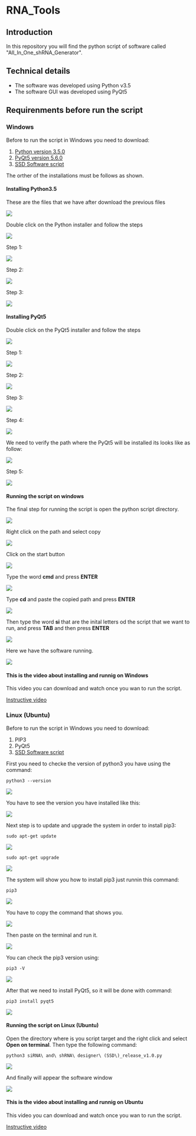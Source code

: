 # RNA_Tools

## Introduction

In this repository you will find the python script of software called "All_In_One_shRNA_Generator".

## Technical details

* The software was developed using Python v3.5
* The software GUI was developed using PyQt5

## Requirenments before run the script
### **Windows**

Before to run the script in Windows you need to download:

1. [Python version 3.5.0](https://www.python.org/ftp/python/3.5.0/python-3.5.0.exe)
2. [PyQt5 version 5.6.0](https://sourceforge.net/projects/pyqt/files/PyQt5/PyQt-5.6/PyQt5-5.6-gpl-Py3.5-Qt5.6.0-x32-2.exe/download)
3. [SSD Software script](/download/siRNA_and_shRNA_designer_(SSD)_release_v1.0.zip)

The orther of the installations must be follows as shown.

#### Installing Python3.5

These are the files that we have after download the previous files

![](/images/installing_python3.5.png)

Double click on the Python installer and follow the steps

![](/images/installing_python3.5_00.png)

Step 1:

![](/images/installing_python3.5_01.png)

Step 2:

![](/images/installing_python3.5_02.png)

Step 3:

![](/images/installing_python3.5_03.png)

#### Installing PyQt5

Double click on the PyQt5 installer and follow the steps

![](/images/installing_pyQT5.png)

Step 1:

![](/images/installing_pyQT5_00.png)

Step 2:

![](/images/installing_pyQT5_01.png)

Step 3:

![](/images/installing_pyQT5_02.png)

Step 4:

![](/images/installing_pyQT5_03.png)

We need to verify the path where the PyQt5 will be installed its looks like as follow:

![](/images/pyqt5_path.png)


Step 5:

![](/images/installing_pyQT5_04.png)

#### Running the script on windows

The final step for running the script is open the python script directory.

![](/images/runnig_the_script_00.png)

Right click on the path and select copy

![](/images/runnig_the_script_01.png)

Click on the start button

![](/images/runnig_the_script_02.png)

Type the word **cmd** and press **ENTER**

![](/images/runnig_the_script_03.png)

Type **cd** and paste the copied path and press **ENTER**

![](/images/runnig_the_script_04.png)

Then type the word **si** that are the inital letters od the script that we want to run, and press **TAB** and then press **ENTER**

![](/images/runnig_the_script_05.png)

Here we have the software running.

![](/images/runnig_the_script_06.png)

#### This is the video about installing and runnig on Windows

This video you can download and watch once you wan to run the script.

[Instructive video](https://www.youtube.com/embed/X0S5jYU3vnU)

### **Linux (Ubuntu)**

Before to run the script in Windows you need to download:

1. PIP3
2. PyQt5
3. [SSD Software script](/download/siRNA_and_shRNA_designer_(SSD)_release_v1.0.zip)

First you need to checke the version of python3 you have using the command:
````
python3 --version
````

![](/images/installation_pip3.png)

You have to see the version you have installed like this:

![](/images/installation_pip3_00.png)

Next step is to update and upgrade the system in order to install pip3:

````
sudo apt-get update
````

![](/images/installation_pip3_04.png)

````
sudo apt-get upgrade
````

![](/images/installation_pip3_05.png)

The system will show you how to install pip3 just runnin this command:
````
pip3
````

![](/images/installation_pip3_01.png)

You have to copy the command that shows you.

![](/images/installation_pip3_02.png)

Then paste on the terminal and run it.

![](/images/installation_pip3_03.png)

You can check the pip3 version using:
````
pip3 -V
````

![](/images/installation_pip3_06.png)

After that we need to install PyQt5, so it will be done with command:
````
pip3 install pyqt5
````

![](/images/installation_pip3_07.png)

#### Running the script on Linux (Ubuntu)

Open the directory where is you script target and the right click and select **Open on terminal**.
Then type the following command:
````
python3 siRNA\ and\ shRNA\ designer\ (SSD\)_release_v1.0.py
````

![](/images/installation_pip3_08.png)

And finally will appear the software window

![](/images/installation_pip3_09.png)

#### This is the video about installing and runnig on Ubuntu

This video you can download and watch once you wan to run the script.

[Instructive video](https://www.youtube.com/embed/FC1ttM7NY-0)